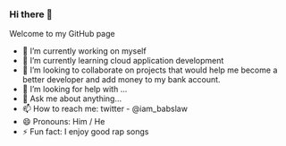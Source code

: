 ### Hi there 👋

Welcome to my GitHub page

- 🔭 I’m currently working on myself
- 🌱 I’m currently learning cloud application development
- 👯 I’m looking to collaborate on projects that would help me become a better developer and add money to my bank account.
- 🤔 I’m looking for help with ...
- 💬 Ask me about anything...
- 📫 How to reach me: twitter - @iam_babslaw
- 😄 Pronouns: Him / He
- ⚡ Fun fact: I enjoy good rap songs
